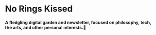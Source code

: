 # No Rings Kissed
#### A fledgling digital garden and newsletter, focused on philosophy, tech, the arts, and other personal interests.🍃
